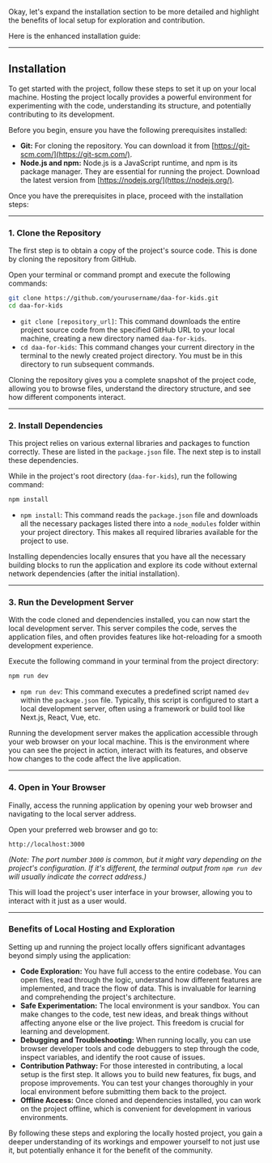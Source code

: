 Okay, let's expand the installation section to be more detailed and highlight the benefits of local setup for exploration and contribution.

Here is the enhanced installation guide:

---

## Installation

To get started with the project, follow these steps to set it up on your local machine. Hosting the project locally provides a powerful environment for experimenting with the code, understanding its structure, and potentially contributing to its development.

Before you begin, ensure you have the following prerequisites installed:

* **Git:** For cloning the repository. You can download it from [https://git-scm.com/](https://git-scm.com/).
* **Node.js and npm:** Node.js is a JavaScript runtime, and npm is its package manager. They are essential for running the project. Download the latest version from [https://nodejs.org/](https://nodejs.org/).

Once you have the prerequisites in place, proceed with the installation steps:

---

### 1. Clone the Repository

The first step is to obtain a copy of the project's source code. This is done by cloning the repository from GitHub.

Open your terminal or command prompt and execute the following commands:

```bash
git clone https://github.com/yourusername/daa-for-kids.git
cd daa-for-kids
```

* `git clone [repository_url]`: This command downloads the entire project source code from the specified GitHub URL to your local machine, creating a new directory named `daa-for-kids`.
* `cd daa-for-kids`: This command changes your current directory in the terminal to the newly created project directory. You must be in this directory to run subsequent commands.

Cloning the repository gives you a complete snapshot of the project code, allowing you to browse files, understand the directory structure, and see how different components interact.

---

### 2. Install Dependencies

This project relies on various external libraries and packages to function correctly. These are listed in the `package.json` file. The next step is to install these dependencies.

While in the project's root directory (`daa-for-kids`), run the following command:

```bash
npm install
```

* `npm install`: This command reads the `package.json` file and downloads all the necessary packages listed there into a `node_modules` folder within your project directory. This makes all required libraries available for the project to use.

Installing dependencies locally ensures that you have all the necessary building blocks to run the application and explore its code without external network dependencies (after the initial installation).

---

### 3. Run the Development Server

With the code cloned and dependencies installed, you can now start the local development server. This server compiles the code, serves the application files, and often provides features like hot-reloading for a smooth development experience.

Execute the following command in your terminal from the project directory:

```bash
npm run dev
```

* `npm run dev`: This command executes a predefined script named `dev` within the `package.json` file. Typically, this script is configured to start a local development server, often using a framework or build tool like Next.js, React, Vue, etc.

Running the development server makes the application accessible through your web browser on your local machine. This is the environment where you can see the project in action, interact with its features, and observe how changes to the code affect the live application.

---

### 4. Open in Your Browser

Finally, access the running application by opening your web browser and navigating to the local server address.

Open your preferred web browser and go to:

```
http://localhost:3000
```

*(Note: The port number `3000` is common, but it might vary depending on the project's configuration. If it's different, the terminal output from `npm run dev` will usually indicate the correct address.)*

This will load the project's user interface in your browser, allowing you to interact with it just as a user would.

---

### Benefits of Local Hosting and Exploration

Setting up and running the project locally offers significant advantages beyond simply using the application:

* **Code Exploration:** You have full access to the entire codebase. You can open files, read through the logic, understand how different features are implemented, and trace the flow of data. This is invaluable for learning and comprehending the project's architecture.
* **Safe Experimentation:** The local environment is your sandbox. You can make changes to the code, test new ideas, and break things without affecting anyone else or the live project. This freedom is crucial for learning and development.
* **Debugging and Troubleshooting:** When running locally, you can use browser developer tools and code debuggers to step through the code, inspect variables, and identify the root cause of issues.
* **Contribution Pathway:** For those interested in contributing, a local setup is the first step. It allows you to build new features, fix bugs, and propose improvements. You can test your changes thoroughly in your local environment before submitting them back to the project.
* **Offline Access:** Once cloned and dependencies installed, you can work on the project offline, which is convenient for development in various environments.

By following these steps and exploring the locally hosted project, you gain a deeper understanding of its workings and empower yourself to not just use it, but potentially enhance it for the benefit of the community.